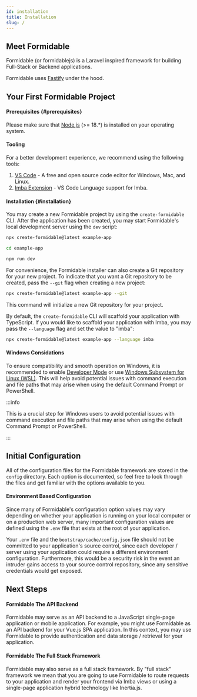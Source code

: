 ```yaml
---
id: installation
title: Installation
slug: /
---
```


## Meet Formidable

Formidable (or formidablejs) is a Laravel inspired framework for building Full-Stack or Backend applications.

Formidable uses [Fastify](https://www.fastify.io/) under the hood.

## Your First Formidable Project

#### Prerequisites {#prerequisites}
Please make sure that [Node.js](https://nodejs.org/) (>= 18.*) is installed on your operating system.

#### Tooling

For a better development experience, we recommend using the following tools:

1. [VS Code](https://code.visualstudio.com/) - A free and open source code editor for Windows, Mac, and Linux.
2. [Imba Extension](https://marketplace.visualstudio.com/items?itemName=scrimba.vsimba) - VS Code Language support for Imba.

#### Installation {#installation}

You may create a new Formidable project by using the `create-formidable` CLI. After the application has been created, you may start Formidable's local development server using the `dev` script:

```bash
npx create-formidable@latest example-app

cd example-app

npm run dev
```

For convenience, the Formidable installer can also create a Git repository for your new project. To indicate that you want a Git repository to be created, pass the `--git` flag when creating a new project:

```bash
npx create-formidable@latest example-app --git
```

This command will initialize a new Git repository for your project.

By default, the `create-formidable` CLI will scaffold your application with TypeScript. If you would like to scaffold your application with Imba, you may pass the `--language` flag and set the value to "imba":

```bash
npx create-formidable@latest example-app --language imba
```

#### Windows Considations

To ensure compatibility and smooth operation on Windows, it is recommended to enable [Developer Mode](https://learn.microsoft.com/en-us/windows/apps/get-started/enable-your-device-for-development) or use [Windows Subsystem for Linux (WSL)](https://ubuntu.com/desktop/wsl). This will help avoid potential issues with command execution and file paths that may arise when using the default Command Prompt or PowerShell.

:::info

This is a crucial step for Windows users to avoid potential issues with command execution and file paths that may arise when using the default Command Prompt or PowerShell.

:::

## Initial Configuration

All of the configuration files for the Formidable framework are stored in the `config` directory. Each option is documented, so feel free to look through the files and get familiar with the options available to you.

#### Environment Based Configuration

Since many of Formidable's configuration option values may vary depending on whether your application is running on your local computer or on a production web server, many important configuration values are defined using the `.env` file that exists at the root of your application.

Your `.env` file and the `bootstrap/cache/config.json` file should not be committed to your application's source control, since each developer / server using your application could require a different environment configuration. Furthermore, this would be a security risk in the event an intruder gains access to your source control repository, since any sensitive credentials would get exposed.

## Next Steps

#### Formidable The API Backend

Formidable may serve as an API backend to a JavaScript single-page application or mobile application. For example, you might use Formidable as an API backend for your Vue.js SPA application. In this context, you may use Formidable to provide authentication and data storage / retrieval for your application.

#### Formidable The Full Stack Framework

Formidable may also serve as a full stack framework. By "full stack" framework we mean that you are going to use Formidable to route requests to your application and render your frontend via Imba views or using a single-page application hybrid technology like Inertia.js.

